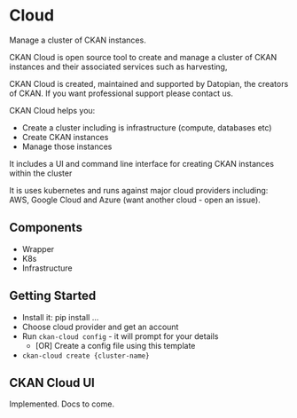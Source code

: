 # Cloud

Manage a cluster of CKAN instances.

CKAN Cloud is open source tool to create and manage a cluster of CKAN instances and their associated services such as harvesting,

CKAN Cloud is created, maintained and supported by Datopian, the creators of CKAN. If you want professional support please contact us.

CKAN Cloud helps you:

* Create a cluster including is infrastructure (compute, databases etc)
* Create CKAN instances
* Manage those instances

It includes a UI and command line interface for creating CKAN instances within the cluster

It is uses kubernetes and runs against major cloud providers including: AWS, Google Cloud and Azure (want another cloud - open an issue).

## Components

* Wrapper
* K8s
* Infrastructure

## Getting Started

* Install it: pip install ...
* Choose cloud provider and get an account
* Run `ckan-cloud config` - it will prompt for your details
  * [OR] Create a config file using this template
* `ckan-cloud create {cluster-name}`

## CKAN Cloud UI

Implemented. Docs to come.
